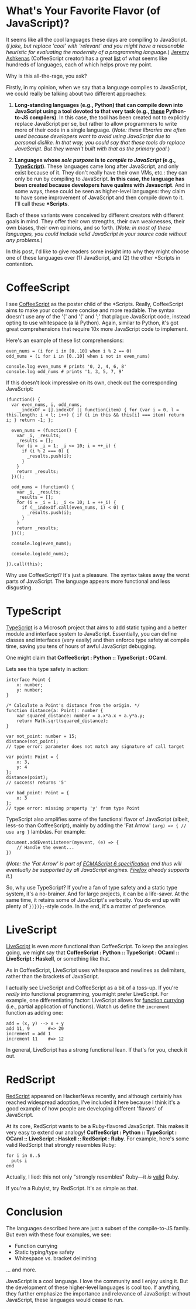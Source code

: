 # What's Your Favorite Flavor (of JavaScript)?

It seems like all the cool languages these days are compiling to JavaScript. (_I joke, but replace 'cool' with 'relevant' and you might have a reasonable heuristic for evaluating the modernity of a programming language._) [Jeremy Ashkenas](https://github.com/jashkenas) (CoffeeScript creator) has a great [list](https://github.com/jashkenas/coffee-script/wiki/List-of-languages-that-compile-to-JS) of what seems like hundreds of languages, each of which helps prove my point.

Why is this all-the-rage, you ask?

Firstly, in my opinion, when we say that a language compiles to JavaScript, we could really be talking about two different approaches:

1. **Long-standing languages (e.g., Python) that can compile down into JavaScript using a tool devoted to that very task (e.g., [these](https://github.com/jashkenas/coffee-script/wiki/List-of-languages-that-compile-to-JS#python) Python-to-JS compilers)**. In this case, the tool has been created not to explicitly replace JavaScript per se, but rather to allow programmers to write more of their code in a single language. (_Note: these libraries are often used because developers want to avoid using JavaScript due to personal dislike. In that way, you could say that these tools do replace JavaScript. But they weren't built with that as the primary goal._)

2. **Languages whose _sole purpose_ is to _compile to JavaScript_ (e.g., [TypeScript](http://www.typescriptlang.org))**. These languages came long after JavaScript, and only exist because of it. They don't really have their own VMs, etc.: they can only be run by compiling to JavaScript. **In this case, the language has been created because developers have qualms with Javascript**. And in some ways, these could be seen as higher-level languages: they claim to have some improvement of JavaScript and then compile down to it. I'll call these **\*Scripts**.

Each of these variants were conceived by different creators with different goals in mind. They offer their own strengths, their own weaknesses, their own biases, their own opinions, and so forth. (_Note: in most of these languages, you could include valid JavaScript in your source code without any problems._)

In this post, I'd like to give readers some insight into why they might choose one of these languages over (1) JavaScript, and (2) the other \*Scripts in contention.

# CoffeeScript
I see [CoffeeScript](http://coffeescript.org) as the poster child of the \*Scripts. Really, CoffeeScript aims to make your code more concise and more readable. The syntax doesn't use any of the '{' and '(' and ';' that plague JavaScript code, instead opting to use whitespace (a lá Python). Again, similar to Python, it's got great comprehensions that require 10x more JavaScript code to implement.

Here's an example of these list comprehensions:

    even_nums = (i for i in [0..10] when i % 2 == 0)
    odd_nums = (i for i in [0..10] when i not in even_nums)

    console.log even_nums # prints '0, 2, 4, 6, 8'
    console.log odd_nums # prints '1, 3, 5, 7, 9'

If this doesn't look impressive on its own, check out the corresponding JavaScript:

    (function() {
      var even_nums, i, odd_nums,
        __indexOf = [].indexOf || function(item) { for (var i = 0, l = this.length; i < l; i++) { if (i in this && this[i] === item) return i; } return -1; };

      even_nums = (function() {
        var _i, _results;
        _results = [];
        for (i = _i = 1; _i <= 10; i = ++_i) {
          if (i % 2 === 0) {
            _results.push(i);
          }
        }
        return _results;
      })();

      odd_nums = (function() {
        var _i, _results;
        _results = [];
        for (i = _i = 1; _i <= 10; i = ++_i) {
          if (__indexOf.call(even_nums, i) < 0) {
            _results.push(i);
          }
        }
        return _results;
      })();

      console.log(even_nums);

      console.log(odd_nums);

    }).call(this);


Why use CoffeeScript? It's just a pleasure. The syntax takes away the worst parts of JavaScript. The language appears more functional and less disgusting.

# TypeScript

[TypeScript](http://www.typescriptlang.org) is a Microsoft project that aims to add static typing and a better module and interface system to JavaScript. Essentially, you can define classes and interfaces (very easily) and then enforce type safety at compile time, saving you tens of hours of awful JavaScript debugging.

One might claim that **CoffeeScript : Python :: TypeScript : OCaml**.

Lets see this type safety in action:

    interface Point {
        x: number;
        y: number;
    }

    /* Calculate a Point's distance from the origin. */
    function distance(a: Point): number {
        var squared_distance: number = a.x*a.x + a.y*a.y;
        return Math.sqrt(squared_distance);
    }

    var not_point: number = 15;
    distance(not_point);
    // type error: parameter does not match any signature of call target

    var point: Point = {
        x: 3,
        y: 4
    };
    distance(point);
    // success! returns '5'

    var bad_point: Point = {
        x: 3
    };
    // type error: missing property 'y' from type Point


TypeScript also amplifies some of the functional flavor of JavaScript (albeit, less-so than CoffeeScript), mainly by adding the 'Fat Arrow' `(arg) => { // use arg }` lambdas. For example:

    document.addEventListener(myevent, (e) => {
        // Handle the event...
    })

(_Note: the 'Fat Arrow' is part of [ECMAScript 6 specification](http://wiki.ecmascript.org/doku.php?id=harmony:arrow_function_syntax) and thus will eventually be supported by all JavaScript engines. [Firefox](http://robcee.net/2013/fat-arrow-functions-in-javascript/) already supports it._)

So, why use TypeScript? If you're a fan of type safety and a static type system, it's a no-brainer. And for large projects, it can be a life-saver. At the same time, it retains some of JavaScript's verbosity. You do end up with plenty of `})})};`-style code. In the end, it's a matter of preference.

# LiveScript
[LiveScript](http://livescript.net) is even _more_ functional than CoffeeScript. To keep the analogies going, we might say that **CoffeeScript : Python :: TypeScript : OCaml :: LiveScript : Haskell**, or something like that.

As in CoffeeScript, LiveScript uses whitespace and newlines as delimiters, rather than the brackets of JavaScript.

I actually see LiveScript and CoffeeScript as a bit of a toss-up. If you're _really_ into functional programming, you might prefer LiveScript. For example, one differentiating factor: LiveScript allows for [function currying](http://en.wikipedia.org/wiki/Currying) (i.e., partial application of functions). Watch us define the `increment` function as adding one:

    add = (x, y) --> x + y
    add 11, 9       #=> 20
    increment = add 1
    increment 11    #=> 12

In general, LiveScript has a strong functional lean. If that's for you, check it out.

# RedScript

[RedScript](http://redscript.org) appeared on HackerNews recently, and although certainly has reached widespread adoption, I've included it here because I think it's a good example of how people are developing different 'flavors' of JavaScript.

At its core, RedScript wants to be a Ruby-flavored JavaScript. This makes it very easy to extend our analogy! **CoffeeScript : Python :: TypeScript : OCaml :: LiveScript : Haskell :: RedScript : Ruby**. For example, here's some valid RedScript that strongly resembles Ruby:

    for i in 0..5
      puts i
    end

Actually, I lied: this not only "strongly resembles" Ruby—it _is_ [valid](http://www.tutorialspoint.com/ruby/ruby_loops.htm) Ruby.

If you're a Rubyist, try RedScript. It's as simple as that.

# Conclusion

The languages described here are just a subset of the compile-to-JS family. But even with these four examples, we see:

* Function currying
* Static typing/type safety
* Whitespace vs. bracket delimiting

… and more.

JavaScript is a cool language. I love the community and I enjoy using it. But the development of these higher-level languages is cool too. If anything, they further emphasize the importance and relevance of JavaScript: without JavaScript, these languages would cease to run.